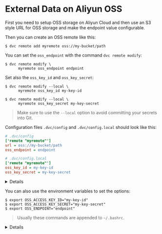 # External Data on Aliyun OSS

First you need to setup OSS storage on Aliyun Cloud and then use an S3 style URL
for OSS storage and make the endpoint value configurable.

Then you can create an OSS remote like this:

```dvc
$ dvc remote add myremote oss://my-bucket/path
```

You can set the `oss_endpoint` with the command `dvc remote modify`:

```dvc
$ dvc remote modify \
      myremote oss_endpoint endpoint
```

Set also the `oss_key_id` and `oss_key_secret`:

```dvc
$ dvc remote modify --local \
      myremote oss_key_id my-key-id

$ dvc remote modify --local \
      myremote oss_key_secret my-key-secret
```

> Make sure to use the `--local` option to avoid committing your secrets into
> Git.

Configuration files `.dvc/config` and `.dvc/config.local` should look like this:

```ini
# .dvc/config
['remote "myremote"']
url = oss://my-bucket/path
oss_endpoint = endpoint
```

```ini
# .dvc/config.local
['remote "myremote"']
oss_key_id = my-key-id
oss_key_secret = my-key-secret
```

<details>

### Details: Aliyun OSS available options

- `oss_key_id` - OSS key id to use to access a remote.

  ```dvc
  $ dvc remote modify --local \
        myremote oss_key_id my-key-id
  ```

- `oss_key_secret` - OSS secret key for authorizing access into a remote.

  ```dvc
  $ dvc remote modify --local \
        myremote oss_key_secret my-key-secret
  ```

- `oss_endpoint` - OSS endpoint values for accessing remote container.

  ```dvc
  $ dvc remote modify \
        myremote oss_endpoint endpoint
  ```

</details>

You can also use the environment variables to set the options:

```dvc
$ export OSS_ACCESS_KEY_ID="my-key-id"
$ export OSS_ACCESS_KEY_SECRET="my-key-secret"
$ export OSS_ENDPOINT="endpoint"
```

> Usually these commands are appended to `~/.bashrc`.

<details>

### Test your OSS storage using docker

Start a container running an OSS emulator.

```dvc
$ git clone https://github.com/nanaya-tachibana/oss-emulator.git
$ docker image build -t oss:1.0 oss-emulator
$ docker run --detach -p 8880:8880 --name oss-emulator oss:1.0
```

Setup environment variables.

```dvc
$ export OSS_BUCKET='my-bucket'
$ export OSS_ENDPOINT='localhost:8880'
$ export OSS_ACCESS_KEY_ID='AccessKeyID'
$ export OSS_ACCESS_KEY_SECRET='AccessKeySecret'
```

> Uses default key id and key secret when they are not given, which gives read
> access to public read bucket and public bucket.

</details>
